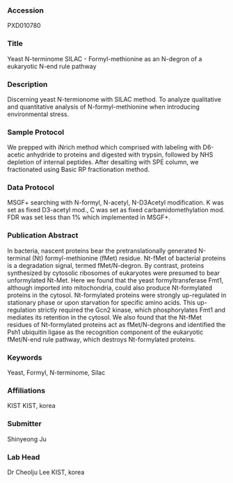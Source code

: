 ### Accession
PXD010780

### Title
Yeast N-terminome SILAC -  Formyl-methionine as an N-degron of a eukaryotic N-end rule pathway

### Description
Discerning yeast N-termionome with SILAC method. To analyze qualitative and quantitative analysis of N-formyl-methionine when introducing environmental stress.

### Sample Protocol
We prepped with iNrich method which comprised with labeling with D6-acetic anhydride to proteins and digested with trypsin, followed by NHS depletion of internal peptides. After desalting with SPE column, we fractionated using Basic RP fractionation method.

### Data Protocol
MSGF+ searching with N-formyl, N-acetyl, N-D3Acetyl modification. K was set as fixed D3-acetyl mod., C was set as fixed carbamidomethylation mod. FDR was set less than 1% which implemented in MSGF+.

### Publication Abstract
In bacteria, nascent proteins bear the pretranslationally generated N-terminal (Nt) formyl-methionine (fMet) residue. Nt-fMet of bacterial proteins is a degradation signal, termed fMet/N-degron. By contrast, proteins synthesized by cytosolic ribosomes of eukaryotes were presumed to bear unformylated Nt-Met. Here we found that the yeast formyltransferase Fmt1, although imported into mitochondria, could also produce Nt-formylated proteins in the cytosol. Nt-formylated proteins were strongly up-regulated in stationary phase or upon starvation for specific amino acids. This up-regulation strictly required the Gcn2 kinase, which phosphorylates Fmt1 and mediates its retention in the cytosol. We also found that the Nt-fMet residues of Nt-formylated proteins act as fMet/N-degrons and identified the Psh1 ubiquitin ligase as the recognition component of the eukaryotic fMet/N-end rule pathway, which destroys Nt-formylated proteins.

### Keywords
Yeast, Formyl, N-terminome, Silac

### Affiliations
KIST
KIST, korea

### Submitter
Shinyeong Ju

### Lab Head
Dr Cheolju Lee
KIST, korea


